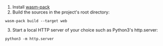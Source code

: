 1. Install [wasm-pack](https://rustwasm.github.io/wasm-pack/installer/)
2. Build the sources in the project's root directory: 

```
wasm-pack build --target web
```

3. Start a local HTTP server of your choice such as Python3's http.server:

```
python3 -m http.server
```
